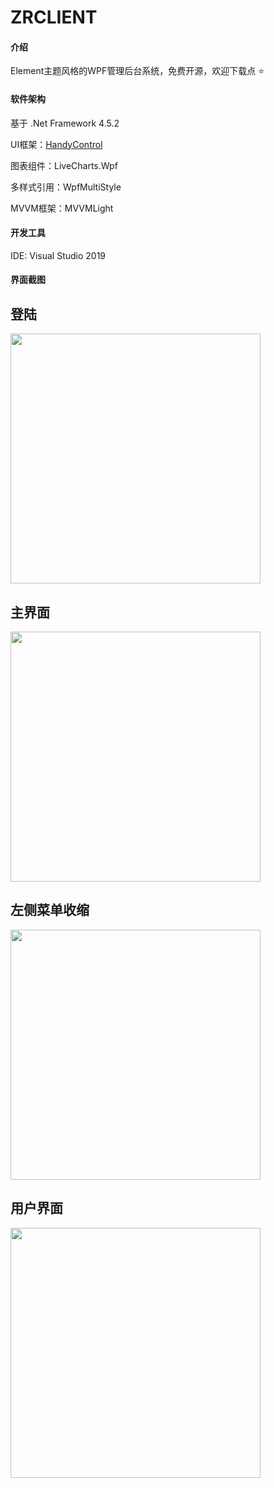 # ZRCLIENT

#### 介绍

Element主题风格的WPF管理后台系统，免费开源，欢迎下载点 ⭐

#### 软件架构

基于 .Net Framework 4.5.2 

UI框架：[HandyControl](https://gitee.com/handyorg/HandyControl)

图表组件：LiveCharts.Wpf

多样式引用：WpfMultiStyle

MVVM框架：MVVMLight

#### **开发工具**

IDE: Visual Studio 2019

#### 界面截图

## 登陆
<img src="https://gitee.com/SayHelloCat/zrclient/raw/master/Image/Login.jpg" height="400"/><br/> 

## 主界面
<img src="https://gitee.com/SayHelloCat/zrclient/raw/master/Image/Main.png" height="400"/><br/> 

## 左侧菜单收缩
<img src="https://gitee.com/SayHelloCat/zrclient/raw/master/Image/Menu.png" height="400"/><br/> 

## 用户界面
<img src="https://gitee.com/SayHelloCat/zrclient/raw/master/Image/User.png" height="400"/><br/> 
